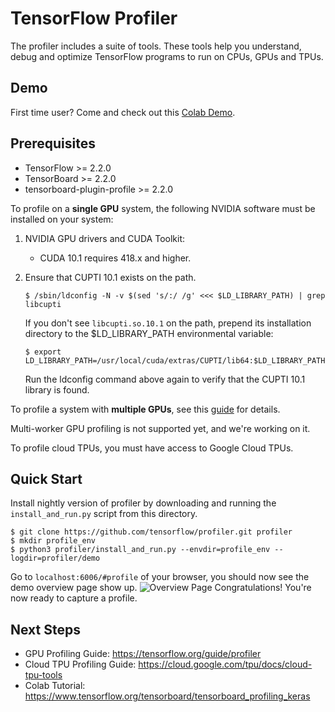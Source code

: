 # TensorFlow Profiler
The profiler includes a suite of tools. These tools help you understand, debug and optimize TensorFlow programs to run on CPUs, GPUs and TPUs.

## Demo
First time user? Come and check out this [Colab Demo](https://www.tensorflow.org/tensorboard/tensorboard_profiling_keras).

## Prerequisites
* TensorFlow >= 2.2.0
* TensorBoard >= 2.2.0
* tensorboard-plugin-profile >= 2.2.0

To profile on a **single GPU** system, the following NVIDIA software must be installed on your system:

1. NVIDIA GPU drivers and CUDA Toolkit:
    * CUDA 10.1 requires 418.x and higher.
2. Ensure that CUPTI 10.1 exists on the path.

   ```shell
   $ /sbin/ldconfig -N -v $(sed 's/:/ /g' <<< $LD_LIBRARY_PATH) | grep libcupti
   ```

   If you don't see `libcupti.so.10.1` on the path, prepend its installation directory to the $LD_LIBRARY_PATH environmental variable:

   ```shell
   $ export LD_LIBRARY_PATH=/usr/local/cuda/extras/CUPTI/lib64:$LD_LIBRARY_PATH
   ```
   Run the ldconfig command above again to verify that the CUPTI 10.1 library is found.

To profile a system with **multiple GPUs**, see this [guide](docs/profile_multi_gpu.md) for details.

Multi-worker GPU profiling is not supported yet, and we're working on it.

To profile cloud TPUs, you must have access to Google Cloud TPUs.

## Quick Start
Install nightly version of profiler by downloading and running the `install_and_run.py` script from this directory.
```
$ git clone https://github.com/tensorflow/profiler.git profiler
$ mkdir profile_env
$ python3 profiler/install_and_run.py --envdir=profile_env --logdir=profiler/demo
```
Go to `localhost:6006/#profile` of your browser, you should now see the demo overview page show up.
![Overview Page](docs/images/overview_page.png)
Congratulations! You're now ready to capture a profile.

## Next Steps
* GPU Profiling Guide:  https://tensorflow.org/guide/profiler
* Cloud TPU Profiling Guide: https://cloud.google.com/tpu/docs/cloud-tpu-tools
* Colab Tutorial: https://www.tensorflow.org/tensorboard/tensorboard_profiling_keras
